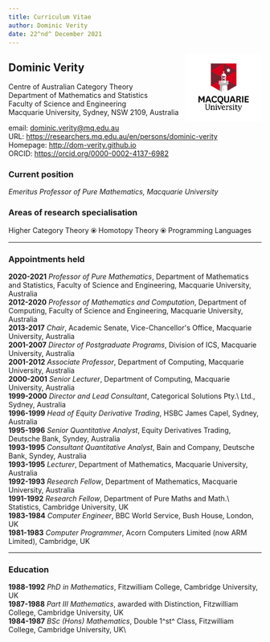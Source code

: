 ```yaml
---
title: Curriculum Vitae
author: Dominic Verity
date: 22^nd^ December 2021
---
```


<img src="../images/newmulogo.png" style="float: right; width: 30%;">

## Dominic Verity

Centre of Australian Category Theory\
Department of Mathematics and Statistics\
Faculty of Science and Engineering\
Macquarie University, Sydney, NSW 2109, Australia

email: [dominic.verity@mq.edu.au](mailto:dominic.verity@mq.edu.au)\
URL: <https://researchers.mq.edu.au/en/persons/dominic-verity>\
Homepage: <http://dom-verity.github.io>\
ORCID: <https://orcid.org/0000-0002-4137-6982>

### Current position

_Emeritus Professor of Pure Mathematics, Macquarie University_

### Areas of research specialisation

Higher Category Theory ⦿ Homotopy Theory ⦿ Programming Languages

---

### Appointments held

**2020-2021** _Professor of Pure Mathematics_, Department of Mathematics and Statistics, Faculty of Science and Engineering, Macquarie University, Australia\
**2012-2020** _Professor of Mathematics and Computation_, Department of Computing, Faculty of Science and Engineering, Macquarie University, Australia\
**2013-2017** _Chair_, Academic Senate, Vice-Chancellor's Office, Macquarie University, Australia\
**2001-2007** _Director of Postgraduate Programs_, Division of ICS, Macquarie University, Australia\
**2001-2012** _Associate Professor_, Department of Computing, Macquarie University, Australia\
**2000-2001** _Senior Lecturer_, Department of Computing, Macquarie University, Australia\
**1999-2000** _Director and Lead Consultant_, Categorical Solutions Pty.\ Ltd., Sydney, Australia\
**1996-1999** _Head of Equity Derivative Trading_, HSBC James Capel, Sydney, Australia\
**1995-1996** _Senior Quantitative Analyst_, Equity Derivatives Trading, Deutsche Bank, Syndey, Australia\
**1993-1995** _Consultant Quantitative Analyst_, Bain and Company, Deutsche Bank, Syndey, Australia\
**1993-1995** _Lecturer_, Department of Mathematics, Macquarie University, Australia\
**1992-1993** _Research Fellow_, Department of Mathematics, Macquarie University, Australia\
**1991-1992** _Research Fellow_, Department of Pure Maths and Math.\ Statistics, Cambridge University, UK\
**1983-1984** _Computer Engineer_, BBC World Service, Bush House, London, UK\
**1981-1983** _Computer Programmer_, Acorn Computers Limited (now ARM Limited), Cambridge, UK

---

### Education

**1988-1992** _PhD in Mathematics_, Fitzwilliam College, Cambridge University, UK\
**1987-1988** _Part III Mathematics_, awarded with Distinction, Fitzwilliam College, Cambridge University, UK\
**1984-1987** _BSc (Hons) Mathematics_, Double 1^st^ Class, Fitzwilliam College, Cambridge University, UK\
